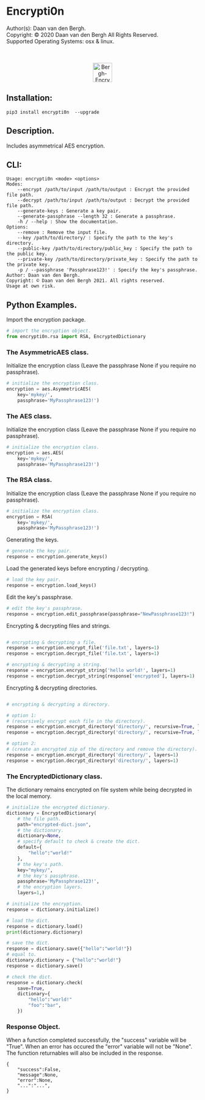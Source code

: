 # Encrypti0n
Author(s):  Daan van den Bergh.<br>
Copyright:  © 2020 Daan van den Bergh All Rights Reserved.<br>
Supported Operating Systems: osx & linux.<br>
<br>
<br>
<p align="center">
  <img src="https://github.com/vandenberghinc/storage/blob/master/images/logo.png?raw=true" alt="Bergh-Encryption" width="50"/>
</p>


## Installation:

	pip3 install encrypti0n  --upgrade

## Description.
Includes asymmetrical AES encryption.

## CLI:
	Usage: encrypti0n <mode> <options> 
	Modes:
	    --encrypt /path/to/input /path/to/output : Encrypt the provided file path.
	    --decrypt /path/to/input /path/to/output : Decrypt the provided file path.
	    --generate-keys : Generate a key pair.
	    --generate-passphrase --length 32 : Generate a passphrase.
	    -h / --help : Show the documentation.
	Options:
	    --remove : Remove the input file.
	    --key /path/to/directory/ : Specify the path to the key's directory.
	    --public-key /path/to/directory/public_key : Specify the path to the public key.
	    --private-key /path/to/directory/private_key : Specify the path to the private key.
	    -p / --passphrase 'Passphrase123!' : Specify the key's passphrase.
	Author: Daan van den Bergh. 
	Copyright: © Daan van den Bergh 2021. All rights reserved.
	Usage at own risk.

## Python Examples.
Import the encryption package.
```python
# import the encryption object.
from encrypti0n.rsa import RSA, EncryptedDictionary
```

### The AsymmetricAES class.
Initialize the encryption class (Leave the passphrase None if you require no passphrase).
```python
# initialize the encryption class.
encryption = aes.AsymmetricAES(
	key='mykey/',
	passphrase='MyPassphrase123!')
```

### The AES class.
Initialize the encryption class (Leave the passphrase None if you require no passphrase).
```python
# initialize the encryption class.
encryption = aes.AES(
	key='mykey/',
	passphrase='MyPassphrase123!')
```

### The RSA class.
Initialize the encryption class (Leave the passphrase None if you require no passphrase).
```python
# initialize the encryption class.
encryption = RSA(
	key='mykey/',
	passphrase='MyPassphrase123!')
```

Generating the keys.
```python
# generate the key pair.
response = encryption.generate_keys()
```

Load the generated keys before encrypting / decrypting.
```python
# load the key pair.
response = encryption.load_keys()
```

Edit the key's passphrase.
```python
# edit the key's passphrase.
response = encryption.edit_passphrase(passphrase="NewPassphrase123!")

```

Encrypting & decrypting files and strings.
```python

# encrypting & decrypting a file.
response = encryption.encrypt_file('file.txt', layers=1)
response = encryption.decrypt_file('file.txt', layers=1)

# encrypting & decrypting a string.
response = encryption.encrypt_string('hello world!', layers=1)
response = encryption.decrypt_string(response['encrypted'], layers=1)

```

Encrypting & decrypting directories.
```python

# encrypting & decrypting a directory.

# option 1: 
# (recursively encrypt each file in the directory).
response = encryption.encrypt_directory('directory/', recursive=True, layers=1)
response = encryption.decrypt_directory('directory/', recursive=True, layers=1)

# option 2:
# (create an encrypted zip of the directory and remove the directory).
response = encryption.encrypt_directory('directory/', layers=1)
response = encryption.decrypt_directory('directory/', layers=1)
```

### The EncryptedDictionary class.
The dictionary remains encrypted on file system while being decrypted in the local memory.
```python
# initialize the encrypted dictionary.
dictionary = EncryptedDictionary(
	# the file path.
	path="encrypted-dict.json", 
	# the dictionary.
	dictionary=None, 
	# specify default to check & create the dict.
	default={
		"hello":"world!"
	}, 
	# the key's path.
	key="mykey/",
	# the key's passphrase.
	passphrase='MyPassphrase123!',
	# the encryption layers.
	layers=1,)

# initialize the encryption.
response = dictionary.initialize()

# load the dict.
response = dictionary.load()
print(dictionary.dictionary)

# save the dict.
response = dictionary.save({"hello":"world!"})
# equal to.
dictionary.dictionary = {"hello":"world!"}
response = dictionary.save()

# check the dict.
response = dictionary.check(
	save=True,
	dictionary={
		"hello":"world!"
		"foo":"bar",
	})
```

### Response Object.
When a function completed successfully, the "success" variable will be "True". When an error has occured the "error" variable will not be "None". The function returnables will also be included in the response.

	{
		"success":False,
		"message":None,
		"error":None,
		"...":"...",
	}